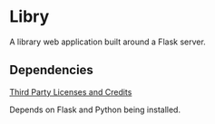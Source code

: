# Libry

A library web application built around a Flask server.



## Dependencies
[Third Party Licenses and Credits](docs/3P.md)

Depends on Flask and Python being installed.
